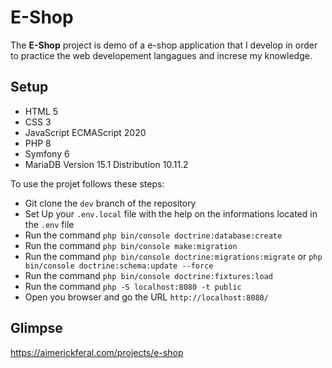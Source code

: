 # **E-Shop**

The **E-Shop** project is demo of a e-shop application that I develop in order to practice the web developement langagues and increse my knowledge.

## **Setup**

- HTML 5
- CSS 3
- JavaScript ECMAScript 2020
- PHP 8
- Symfony 6
- MariaDB Version 15.1 Distribution 10.11.2

To use the projet follows these steps:

- Git clone the `dev` branch of the repository
- Set Up your `.env.local` file with the help on the informations located in the `.env` file
- Run the command `php bin/console doctrine:database:create`
- Run the command `php bin/console make:migration`
- Run the command `php bin/console doctrine:migrations:migrate` or `php bin/console doctrine:schema:update --force`
- Run the command `php bin/console doctrine:fixtures:load`
- Run the command `php -S localhost:8080 -t public`
- Open you browser and go the URL `http://localhost:8080/`

## Glimpse

https://aimerickferal.com/projects/e-shop

